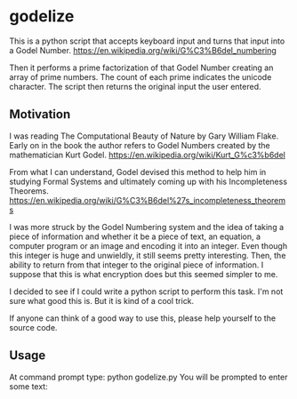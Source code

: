 # godelize


This is a python script that accepts keyboard input and turns that input into a Godel Number.
https://en.wikipedia.org/wiki/G%C3%B6del_numbering

Then it performs a prime factorization of that Godel Number creating an array of prime numbers.  The count of each prime indicates the unicode character.
The script then returns the original input the user entered.

## Motivation

I was reading The Computational Beauty of Nature by Gary William Flake.  Early on in the book the author refers to Godel Numbers
created by the mathematician Kurt Godel. https://en.wikipedia.org/wiki/Kurt_G%c3%b6del

From what I can understand, Godel devised this method to help him in studying Formal Systems and ultimately coming up with his Incompleteness Theorems.
https://en.wikipedia.org/wiki/G%C3%B6del%27s_incompleteness_theorems

I was more struck by the Godel Numbering system and the idea of taking a piece of information and whether it be a piece of text, an equation,
a computer program or an image and encoding it into an integer. Even though this integer is huge and unwieldly, it still seems pretty interesting.
Then, the ability to return from that integer to the original piece of information.
I suppose that this is what encryption does but this seemed simpler to me.

I decided to see if I could write a python script to perform this task. I'm not sure what good this is. But it is kind of a cool trick.

If anyone can think of a good way to use this, please help yourself to the source code.


## Usage

At command prompt type: python godelize.py
You will be prompted to enter some text:




<!--
<details>
<summary>summary</summary>
aaa bbb ccc

</details>
-->
